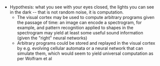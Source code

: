 - Hypothesis: what you see with your eyes closed, the lights you can see in the dark -- that is not random noise, it is computation.
  - The visual cortex may be used to compute arbitrary programs given the passage of time: an image can encode a spectrogram, for example, and pattern recognition applied to shapes in the spectrogram may yield at least some useful sound information (given the "right" neural networks)
  - Arbitrary programs could be stored and replayed in the visual cortex by e.g. evolving cellular automata or a neural network that can simulate them, which would seem to yield universal computation as per Wolfram et al
